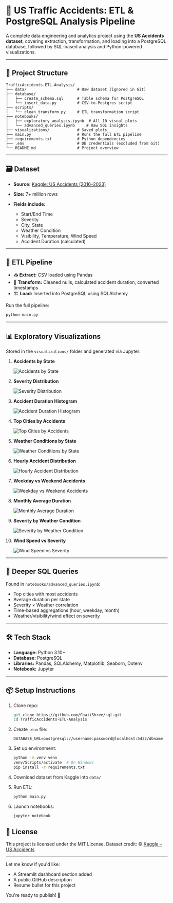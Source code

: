 # 🚦 US Traffic Accidents: ETL & PostgreSQL Analysis Pipeline

A complete data engineering and analytics project using the **US Accidents dataset**, covering extraction, transformation, and loading into a PostgreSQL database, followed by SQL-based analysis and Python-powered visualizations.

---

## 📁 Project Structure

```
TrafficAccidents-ETL-Analysis/
├── data/                      # Raw dataset (ignored in Git)
├── database/
│   ├── create_schema.sql      # Table schema for PostgreSQL
│   └── insert_data.py         # CSV-to-Postgres script
├── scripts/
│   └── clean_transform.py     # ETL transformation script
├── notebooks/
│   ├── exploratory_analysis.ipynb  # All 10 visual plots
│   └── advanced_queries.ipynb     # Raw SQL insights
├── visualizations/            # Saved plots
├── main.py                    # Runs the full ETL pipeline
├── requirements.txt           # Python dependencies
├── .env                       # DB credentials (excluded from Git)
└── README.md                  # Project overview
```

---

## 🗃️ Dataset

* **Source:** [Kaggle: US Accidents (2016–2023)](https://www.kaggle.com/datasets/sobhanmoosavi/us-accidents)
* **Size:** 7+ million rows
* **Fields include:**

  * Start/End Time
  * Severity
  * City, State
  * Weather Condition
  * Visibility, Temperature, Wind Speed
  * Accident Duration (calculated)

---

## 🧪 ETL Pipeline

* 📥 **Extract:** CSV loaded using Pandas
* 🧹 **Transform:** Cleaned nulls, calculated accident duration, converted timestamps
* 🏗️ **Load:** Inserted into PostgreSQL using SQLAlchemy

Run the full pipeline:

```bash
python main.py
```

---

## 📊 Exploratory Visualizations

Stored in the `visualizations/` folder and generated via Jupyter:

1. **Accidents by State**

   ![Accidents by State](visualizations/accidents_by_state.png)

2. **Severity Distribution**

   ![Severity Distribution](visualizations/severity_distribution.png)

3. **Accident Duration Histogram**

   ![Accident Duration Histogram](visualizations/accident_duration_hist.png)

4. **Top Cities by Accidents**

   ![Top Cities by Accidents](visualizations/top_cities_accidents.png)

5. **Weather Conditions by State**

   ![Weather Conditions by State](visualizations/weather_conditions_by_state.png)

6. **Hourly Accident Distribution**

   ![Hourly Accident Distribution](visualizations/hourly_accidents.png)

7. **Weekday vs Weekend Accidents**

   ![Weekday vs Weekend Accidents](visualizations/weekday_vs_weekend.png)

8. **Monthly Average Duration**

   ![Monthly Average Duration](visualizations/monthly_avg_duration.png)

9. **Severity by Weather Condition**

   ![Severity by Weather Condition](visualizations/severity_by_weather.png)

10. **Wind Speed vs Severity**

    ![Wind Speed vs Severity](visualizations/wind_speed_vs_severity.png)


---

## 🧠 Deeper SQL Queries

Found in `notebooks/advanced_queries.ipynb`:

* Top cities with most accidents
* Average duration per state
* Severity × Weather correlation
* Time-based aggregations (hour, weekday, month)
* Weather/visibility/wind effect on severity

---

## 🛠️ Tech Stack

* **Language:** Python 3.10+
* **Database:** PostgreSQL
* **Libraries:** Pandas, SQLAlchemy, Matplotlib, Seaborn, Dotenv
* **Notebook:** Jupyter

---

## 📦 Setup Instructions

1. Clone repo:

   ```bash
   git clone https://github.com/ChaiiShree/sql.git
   cd TrafficAccidents-ETL-Analysis
   ```

2. Create `.env` file:

   ```
   DATABASE_URL=postgresql://username:password@localhost:5432/dbname
   ```

3. Set up environment:

   ```bash
   python -m venv venv
   venv/Scripts/activate  # On Windows
   pip install -r requirements.txt
   ```

4. Download dataset from Kaggle into `data/`

5. Run ETL:

   ```bash
   python main.py
   ```

6. Launch notebooks:

   ```bash
   jupyter notebook
   ```

## 📄 License

This project is licensed under the MIT License.
Dataset credit: © [Kaggle – US Accidents](https://www.kaggle.com/datasets/sobhanmoosavi/us-accidents)

---

Let me know if you'd like:

* A Streamlit dashboard section added
* A public GitHub description
* Resume bullet for this project

You're ready to publish! 🚀